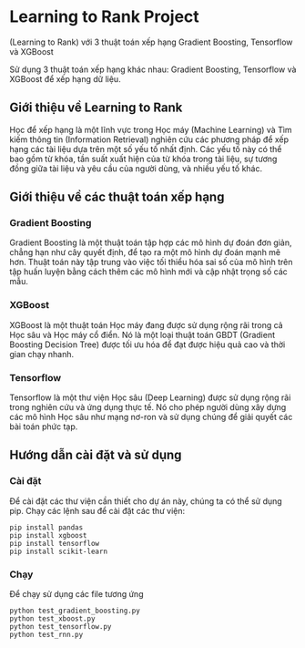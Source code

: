 # Learning to Rank Project
(Learning to Rank) với 3 thuật toán xếp hạng Gradient Boosting, Tensorflow và XGBoost

Sử dụng 3 thuật toán xếp hạng khác nhau: Gradient Boosting, Tensorflow và XGBoost để xếp hạng dữ liệu.

## Giới thiệu về Learning to Rank
Học để xếp hạng là một lĩnh vực trong Học máy (Machine Learning) và Tìm kiếm thông tin (Information Retrieval) nghiên cứu các phương pháp để xếp hạng các tài liệu dựa trên một số yếu tố nhất định. Các yếu tố này có thể bao gồm từ khóa, tần suất xuất hiện của từ khóa trong tài liệu, sự tương đồng giữa tài liệu và yêu cầu của người dùng, và nhiều yếu tố khác.

## Giới thiệu về các thuật toán xếp hạng

### Gradient Boosting
Gradient Boosting là một thuật toán tập hợp các mô hình dự đoán đơn giản, chẳng hạn như cây quyết định, để tạo ra một mô hình dự đoán mạnh mẽ hơn. Thuật toán này tập trung vào việc tối thiểu hóa sai số của mô hình trên tập huấn luyện bằng cách thêm các mô hình mới và cập nhật trọng số các mẫu.

### XGBoost
XGBoost là một thuật toán Học máy đang được sử dụng rộng rãi trong cả Học sâu và Học máy cổ điển. Nó là một loại thuật toán GBDT (Gradient Boosting Decision Tree) được tối ưu hóa để đạt được hiệu quả cao và thời gian chạy nhanh.

### Tensorflow
Tensorflow là một thư viện Học sâu (Deep Learning) được sử dụng rộng rãi trong nghiên cứu và ứng dụng thực tế. Nó cho phép người dùng xây dựng các mô hình Học sâu như mạng nơ-ron và sử dụng chúng để giải quyết các bài toán phức tạp.

## Hướng dẫn cài đặt và sử dụng
### Cài đặt
Để cài đặt các thư viện cần thiết cho dự án này, chúng ta có thể sử dụng pip. Chạy các lệnh sau để cài đặt các thư viện:
```
pip install pandas
pip install xgboost
pip install tensorflow
pip install scikit-learn
```
### Chạy
Để chạy sử dụng các file tương ứng
```
python test_gradient_boosting.py 
python test_xboost.py
python test_tensorflow.py
python test_rnn.py
```